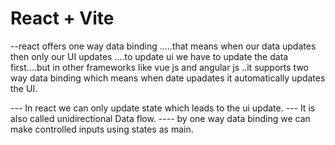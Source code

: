 # React + Vite

--react offers one way data binding .....that means when our data updates then only our UI updates ....to update ui we have to update the data first....but in other frameworks like vue js and angular js ..it supports two way data binding which means when date upadates it automatically updates the UI.

---  In react we can only update state which leads to the ui update.
--- It is also called unidirectional Data flow.
---- by one way data binding we can make controlled inputs using states as main. 
